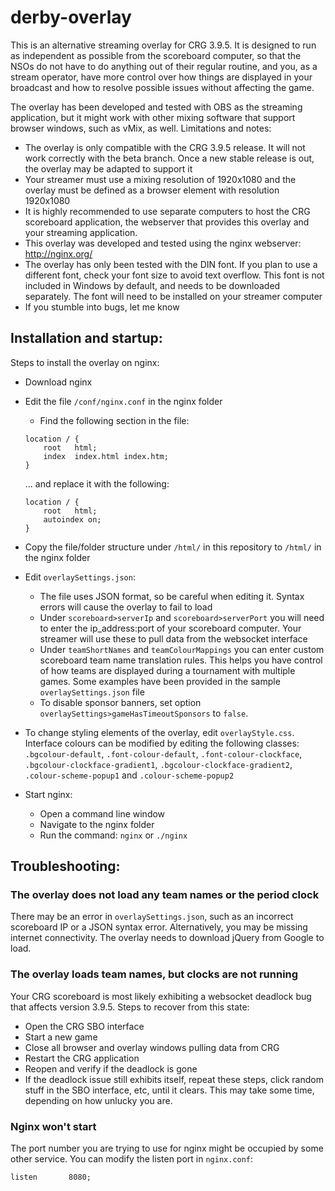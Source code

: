 # derby-overlay

This is an alternative streaming overlay for CRG 3.9.5. It is designed to run as independent as possible from the scoreboard computer, so that the NSOs do not have to do anything out of their regular routine, and you, as a stream operator, have more control over how things are displayed in your broadcast and how to resolve possible issues without affecting the game.

The overlay has been developed and tested with OBS as the streaming application, but it might work with other mixing software that support browser windows, such as vMix, as well. Limitations and notes:
* The overlay is only compatible with the CRG 3.9.5 release. It will not work correctly with the beta branch. Once a new stable release is out, the overlay may be adapted to support it
* Your streamer must use a mixing resolution of 1920x1080 and the overlay must be defined as a browser element with resolution 1920x1080
* It is highly recommended to use separate computers to host the CRG scoreboard application, the webserver that provides this overlay and your streaming application.
* This overlay was developed and tested using the nginx webserver: http://nginx.org/
* The overlay has only been tested with the DIN font. If you plan to use a different font, check your font size to avoid text overflow. This font is not included in Windows by default, and needs to be downloaded separately. The font will need to be installed on your streamer computer
* If you stumble into bugs, let me know


## Installation and startup:

Steps to install the overlay on nginx:
* Download nginx
* Edit the file `/conf/nginx.conf` in the nginx folder
  * Find the following section in the file:
  ```
  location / {
      root   html;
      index  index.html index.htm;
  }
  ```

  ... and replace it with the following:

  ```
  location / {
      root   html;
      autoindex on;
  }
  ```

* Copy the file/folder structure under `/html/` in this repository to `/html/` in the nginx folder

* Edit `overlaySettings.json`:
  * The file uses JSON format, so be careful when editing it. Syntax errors will cause the overlay to fail to load
  * Under `scoreboard>serverIp` and `scoreboard>serverPort` you will need to enter the ip_address:port of your scoreboard computer. Your streamer will use these to pull data from the websocket interface
  * Under `teamShortNames` and `teamColourMappings` you can enter custom scoreboard team name translation rules. This helps you have control of how teams are displayed during a tournament with multiple games. Some examples have been provided in the sample `overlaySettings.json` file
  * To disable sponsor banners, set option `overlaySettings>gameHasTimeoutSponsors` to `false`.

* To change styling elements of the overlay, edit `overlayStyle.css`. Interface colours can be modified by editing the following classes:
`.bgcolour-default`, `.font-colour-default`, `.font-colour-clockface`, `.bgcolour-clockface-gradient1`, `.bgcolour-clockface-gradient2`, `.colour-scheme-popup1` and `.colour-scheme-popup2`

* Start nginx:
  * Open a command line window
  * Navigate to the nginx folder
  * Run the command:
      `nginx`
      or
      `./nginx`

## Troubleshooting:

### The overlay does not load any team names or the period clock
There may be an error in `overlaySettings.json`, such as an incorrect scoreboard IP or a JSON syntax error. Alternatively, you may be missing internet connectivity. The overlay needs to download jQuery from Google to load.

### The overlay loads team names, but clocks are not running
Your CRG scoreboard is most likely exhibiting a websocket deadlock bug that affects version 3.9.5. Steps to recover from this state:
* Open the CRG SBO interface
* Start a new game
* Close all browser and overlay windows pulling data from CRG
* Restart the CRG application
* Reopen and verify if the deadlock is gone
* If the deadlock issue still exhibits itself, repeat these steps, click random stuff in the SBO interface, etc, until it clears. This may take some time, depending on how unlucky you are.

### Nginx won't start
The port number you are trying to use for nginx might be occupied by some other service. You can modify the listen port in `nginx.conf`:

```
listen       8080;
```
